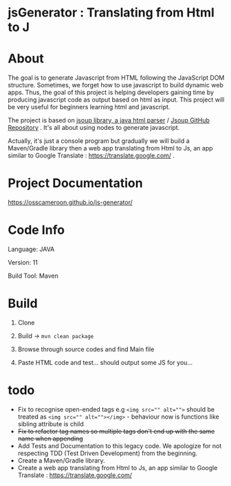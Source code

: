 # jsGenerator : Translating from Html to J

# About

The goal is to generate Javascript  from HTML  following the JavaScript DOM structure.
Sometimes, we forget how to use javascript to build dynamic web apps. Thus, the goal of this project is helping developers gaining time by producing javascript code as output based on html as input. This project will be very useful for beginners learning html and javascript.

The project is based on [jsoup  library, a java html parser](https://jsoup.org/) / [Jsoup GitHub Repository](https://github.com/jhy/jsoup/) . It's all about using nodes to generate javascript. 

Actually, it's just a console program but gradually we will build a Maven/Gradle library then a web app translating from Html to Js, an app similar to Google Translate : https://translate.google.com/ .

# Project Documentation

https://osscameroon.github.io/js-generator/

# Code Info

Language: JAVA

Version: 11

Build Tool: Maven

# Build

1. Clone

2. Build -> `mvn clean package`

3. Browse through source codes and find Main file

4. Paste HTML code and test... should output some JS for you...

# todo
* Fix to recognise open-ended tags e.g ``<img src="" alt="">`` should be treated as ``<img src="" alt=""></img>`` - behaviour now is functions like sibling attribute is child
* ~~Fix to refactor tag names so multiple tags don't end up with the same name when appending~~
* Add Tests and Documentation to this legacy code. We apologize for not respecting TDD (Test Driven Development) from the beginning.
* Create a Maven/Gradle library.
* Create a web app translating from Html to Js, an app similar to Google Translate : https://translate.google.com/
